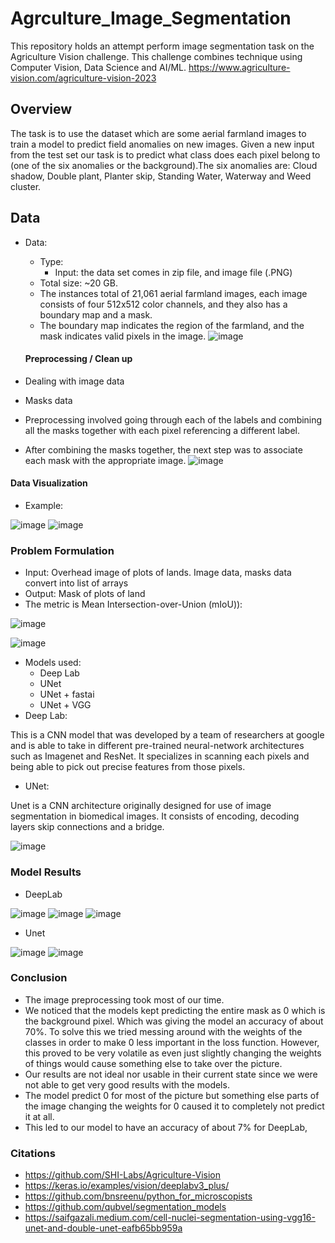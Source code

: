 # Agrculture_Image_Segmentation

This repository holds an attempt perform image segmentation task on the Agriculture Vision challenge. This challenge combines technique using Computer Vision, Data Science and AI/ML. https://www.agriculture-vision.com/agriculture-vision-2023

## Overview
The task is to use the dataset which are some aerial farmland images to train a model to predict field anomalies on new images. Given a new input from the test set our task is to predict what class does each pixel belong to (one of the six anomalies or the background).​The six anomalies are: Cloud shadow, Double plant, Planter skip, Standing Water, Waterway and Weed cluster. 

## Data
* Data:
  * Type: 
    * Input: the data set comes in zip file, and image file (.PNG)
  * Total size: ~20 GB.
  * The instances total of 21,061 aerial farmland images, each image consists of four 512x512 color channels, and they also has a boundary map and a mask. 
  * The boundary map indicates the region of the farmland, and the mask indicates valid pixels in the image. 
![image](https://user-images.githubusercontent.com/89665013/236540282-8d9fbd80-fdb1-4fc1-b71e-677141c23c6e.png)

  #### Preprocessing / Clean up

* Dealing with image data
* Masks data
* Preprocessing involved going through each of the labels and combining all the masks together with each pixel referencing a different label.
* After combining the masks together, the next step was to associate each mask with the appropriate image.
![image](https://user-images.githubusercontent.com/98187543/236552184-1949db0e-deaf-430e-b485-67d557d8921a.png)

 #### Data Visualization
  * Example:
  
![image](https://user-images.githubusercontent.com/98187543/236550315-ff3f7465-7d15-4715-a3b5-7e7b56aceb8c.png)
![image](https://user-images.githubusercontent.com/98187543/236550391-856061a0-ce5a-4eec-a998-91abd9f7550c.png)


### Problem Formulation

  * Input: Overhead image of plots of lands. Image data, masks data convert into list of arrays
  * Output: Mask of plots of land
  * The metric is Mean Intersection-over-Union (mIoU)):

![image](https://user-images.githubusercontent.com/89665013/236550741-2bd5505f-1f35-4b41-9ef3-1e9377097ebd.png)

![image](https://user-images.githubusercontent.com/89665013/236550787-05da44d1-a6d9-4428-87d9-91f850ee3491.png)

  * Models used: 
    * Deep Lab
    * UNet
    * UNet + fastai
    * UNet + VGG
* Deep Lab:

This is a CNN model that was developed by a team of researchers at google and is able to take in different pre-trained neural-network architectures such as Imagenet and ResNet. It specializes in scanning each pixels and being able to pick out precise features from those pixels.


* UNet:

Unet is a CNN architecture originally designed for use of image segmentation in biomedical images. It consists of encoding, decoding layers skip connections and a bridge.

![image](https://user-images.githubusercontent.com/98187543/236554037-9534a58a-bf52-48c6-9f4d-1480512218bf.png)


### Model Results

  * DeepLab

 ![image](https://user-images.githubusercontent.com/89665013/236551019-ad66839e-55b8-4f09-b04d-042a305d683a.png)
 ![image](https://user-images.githubusercontent.com/89665013/236551126-23bda62c-97e0-4bb9-9bcc-5d6a14205bd0.png)
 ![image](https://user-images.githubusercontent.com/89665013/236551238-f4571b03-59fd-4b7c-b796-9a19303d9b5b.png)
 
  * Unet

![image](https://user-images.githubusercontent.com/98187543/236554943-5f1531cb-ba17-477f-89dc-a5e593fb154b.png)
![image](https://user-images.githubusercontent.com/98187543/236555114-1ff23906-f3ec-4810-806a-f8b605d1a7ff.png)


### Conclusion
 * The image preprocessing took most of our time. ​
 * We noticed that the models kept predicting the entire mask as 0 which is the background pixel. Which was giving the model an accuracy of about 70%. To solve this we tried messing around with the weights of the classes in order to make 0 less important in the loss function. However, this proved to be very volatile as even just slightly changing the weights of things would cause something else to take over the picture.​
 * Our results are not ideal nor usable in their current state since we were not able to get very good results with the models. ​
 * The model predict 0 for most of the picture but something else parts of the image changing the weights for 0 caused it to completely not predict it at all.​
 * This led to our model to have an accuracy of about 7% for DeepLab,  
### Citations
* https://github.com/SHI-Labs/Agriculture-Vision
* https://keras.io/examples/vision/deeplabv3_plus/
* https://github.com/bnsreenu/python_for_microscopists
* https://github.com/qubvel/segmentation_models
* https://saifgazali.medium.com/cell-nuclei-segmentation-using-vgg16-unet-and-double-unet-eafb65bb959a

